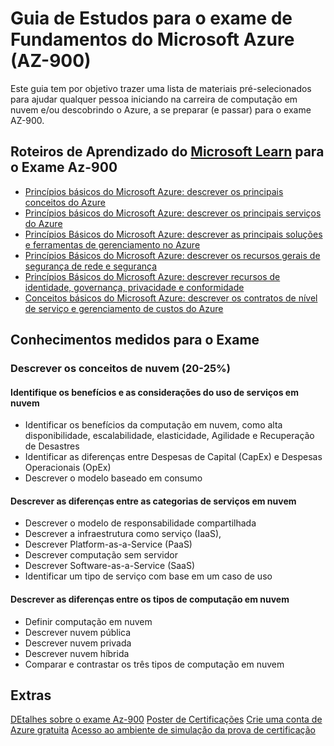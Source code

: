 # Guia de Estudos para o exame de Fundamentos do Microsoft Azure (AZ-900)

Este guia tem por objetivo trazer uma lista de materiais pré-selecionados para ajudar qualquer pessoa iniciando na carreira de computação em nuvem e/ou descobrindo o Azure, a se preparar (e passar) para o exame AZ-900.


## Roteiros de Aprendizado do [Microsoft Learn](https://aka.ms/learn) para o Exame Az-900

* [Princípios básicos do Microsoft Azure: descrever os principais conceitos do Azure](https://docs.microsoft.com/pt-br/learn/paths/az-900-describe-cloud-concepts/)
* [Princípios básicos do Microsoft Azure: descrever os principais serviços do Azure](https://docs.microsoft.com/pt-br/learn/paths/az-900-describe-core-azure-services/)
* [Princípios Básicos do Microsoft Azure: descrever as principais soluções e ferramentas de gerenciamento no Azure](https://docs.microsoft.com/pt-br/learn/paths/az-900-describe-core-solutions-management-tools-azure/)
* [Princípios Básicos do Microsoft Azure: descrever os recursos gerais de segurança de rede e segurança](https://docs.microsoft.com/pt-br/learn/paths/az-900-describe-general-security-network-security-features/)
* [Princípios Básicos do Microsoft Azure: descrever recursos de identidade, governança, privacidade e conformidade](https://docs.microsoft.com/pt-br/learn/paths/az-900-describe-identity-governance-privacy-compliance-features/)
* [Conceitos básicos do Microsoft Azure: descrever os contratos de nível de serviço e gerenciamento de custos do Azure](https://docs.microsoft.com/pt-br/learn/paths/az-900-describe-azure-cost-management-service-level-agreements/)

## Conhecimentos medidos para o Exame

### Descrever os conceitos de nuvem (20-25%)
#### Identifique os benefícios e as considerações do uso de serviços em nuvem
* Identificar os benefícios da computação em nuvem, como alta disponibilidade, escalabilidade, elasticidade,
Agilidade e Recuperação de Desastres
* Identificar as diferenças entre Despesas de Capital (CapEx) e Despesas Operacionais (OpEx)
* Descrever o modelo baseado em consumo
#### Descrever as diferenças entre as categorias de serviços em nuvem
* Descrever o modelo de responsabilidade compartilhada
* Descrever a infraestrutura como serviço (IaaS),
* Descrever Platform-as-a-Service (PaaS)
* Descrever computação sem servidor
* Descrever Software-as-a-Service (SaaS)
* Identificar um tipo de serviço com base em um caso de uso
#### Descrever as diferenças entre os tipos de computação em nuvem
* Definir computação em nuvem
* Descrever nuvem pública
* Descrever nuvem privada
* Descrever nuvem híbrida
* Comparar e contrastar os três tipos de computação em nuvem



## Extras

[DEtalhes sobre o exame Az-900](https://docs.microsoft.com/pt-br/learn/certifications/azure-fundamentals/)
[Poster de Certificações](http://aka.ms/traincertposter)
[Crie uma conta de Azure gratuita](https://azure.microsoft.com/pt-br/free/)
[Acesso ao ambiente de simulação da prova de certificação](https://aka.ms/examdemo)

